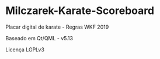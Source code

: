 # Milczarek-Karate-Scoreboard
Placar digital de karate - Regras WKF 2019

Baseado em Qt/QML - v5.13

Licença LGPLv3
